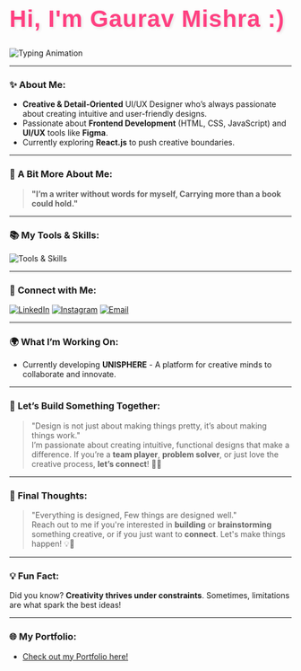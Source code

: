 <div style="text-align: left;">
  <h1 style="font-family: 'Montserrat', sans-serif; color: #ff4081; font-size: 3em; letter-spacing: 1px; text-shadow: 2px 2px 5px rgba(0, 0, 0, 0.1);">Hi, I'm Gaurav Mishra :) </h1>

  <!-- Typing Animation -->
  <img src="https://readme-typing-svg.demolab.com?font=Fira+Code&size=30&pause=1000&color=FF4081&width=435&lines=UI%2FUX+Designer;Frontend+Developer;Creative+Mind" alt="Typing Animation" />
</div>

---

### ✨ **About Me**:
- **Creative & Detail-Oriented** UI/UX Designer who’s always passionate about creating intuitive and user-friendly designs.
- Passionate about **Frontend Development** (HTML, CSS, JavaScript) and **UI/UX** tools like **Figma**.
- Currently exploring **React.js** to push creative boundaries.

---

### 🎯 **A Bit More About Me**:
> **"I’m a writer without words for myself, Carrying more than a book could hold."**

---

### 📚 **My Tools & Skills**:
<p align="left">
  <img src="https://skillicons.dev/icons?i=figma,html,css,js,react,git,python,java,c,&perline=10&animation=true" alt="Tools & Skills" style="max-width: 100%;"/>
</p>

---

### 🔗 **Connect with Me**:
<p align="left">
  <a href="https://www.linkedin.com/in/gaurav-mishra-2668691b3/" target="_blank"><img src="https://img.shields.io/badge/LinkedIn-0A66C2?style=for-the-badge&logo=linkedin&logoColor=white" alt="LinkedIn" /></a>
  <a href="https://www.instagram.com/_mishraagaurav/" target="_blank"><img src="https://img.shields.io/badge/Instagram-E4405F?style=for-the-badge&logo=instagram&logoColor=white" alt="Instagram" /></a>
  <a href="mailto:gaurav84294372@gmail.com"><img src="https://img.shields.io/badge/Gmail-D14836?style=for-the-badge&logo=gmail&logoColor=white" alt="Email" /></a>
</p>

---

### 🌍 **What I’m Working On**:
- Currently developing **UNISPHERE** - A platform for creative minds to collaborate and innovate.

---

### 🚀 **Let’s Build Something Together**:
> "Design is not just about making things pretty, it’s about making things work."  
> I’m passionate about creating intuitive, functional designs that make a difference. If you’re a **team player**, **problem solver**, or just love the creative process, **let’s connect**! 🎨✨

---

### 🧠 **Final Thoughts**:
> "Everything is designed, Few things are designed well."  
> Reach out to me if you're interested in **building** or **brainstorming** something creative, or if you just want to **connect**. Let's make things happen! 💡🚀

---

### 💡 **Fun Fact**:
Did you know? **Creativity thrives under constraints**. Sometimes, limitations are what spark the best ideas!

---

### 🌐 **My Portfolio**:
- [Check out my Portfolio here!](https://portfolio-vert-six-50.vercel.app/)

